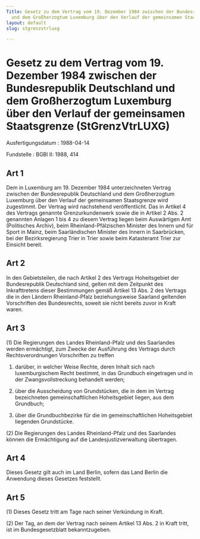 ```yaml
---
Title: Gesetz zu dem Vertrag vom 19. Dezember 1984 zwischen der Bundesrepublik Deutschland
  und dem Großherzogtum Luxemburg über den Verlauf der gemeinsamen Staatsgrenze
layout: default
slug: stgrenzvtrluxg

---
```


# Gesetz zu dem Vertrag vom 19. Dezember 1984 zwischen der Bundesrepublik Deutschland und dem Großherzogtum Luxemburg über den Verlauf der gemeinsamen Staatsgrenze (StGrenzVtrLUXG)

Ausfertigungsdatum
:   1988-04-14

Fundstelle
:   BGBl II: 1988, 414



## Art 1

Dem in Luxemburg am 19. Dezember 1984 unterzeichneten Vertrag zwischen
der Bundesrepublik Deutschland und dem Großherzogtum Luxemburg über
den Verlauf der gemeinsamen Staatsgrenze wird zugestimmt. Der Vertrag
wird nachstehend veröffentlicht. Das in Artikel 4 des Vertrags
genannte Grenzurkundenwerk sowie die in Artikel 2 Abs. 2 genannten
Anlagen 1 bis 4 zu diesem Vertrag liegen beim Auswärtigen Amt
(Politisches Archiv), beim Rheinland-Pfälzischen Minister des Innern
und für Sport in Mainz, beim Saarländischen Minister des Innern in
Saarbrücken, bei der Bezirksregierung Trier in Trier sowie beim
Katasteramt Trier zur Einsicht bereit.


## Art 2

In den Gebietsteilen, die nach Artikel 2 des Vertrags Hoheitsgebiet
der Bundesrepublik Deutschland sind, gelten mit dem Zeitpunkt des
Inkrafttretens dieser Bestimmungen gemäß Artikel 13 Abs. 2 des
Vertrags die in den Ländern Rheinland-Pfalz beziehungsweise Saarland
geltenden Vorschriften des Bundesrechts, soweit sie nicht bereits
zuvor in Kraft waren.


## Art 3

(1) Die Regierungen des Landes Rheinland-Pfalz und des Saarlandes
werden ermächtigt, zum Zwecke der Ausführung des Vertrags durch
Rechtsverordnungen Vorschriften zu treffen

1.  darüber, in welcher Weise Rechte, deren Inhalt sich nach
    luxemburgischem Recht bestimmt, in das Grundbuch eingetragen und in
    der Zwangsvollstreckung behandelt werden;


2.  über die Ausscheidung von Grundstücken, die in dem im Vertrag
    bezeichneten gemeinschaftlichen Hoheitsgebiet liegen, aus dem
    Grundbuch;


3.  über die Grundbuchbezirke für die im gemeinschaftlichen Hoheitsgebiet
    liegenden Grundstücke.




(2) Die Regierungen des Landes Rheinland-Pfalz und des Saarlandes
können die Ermächtigung auf die Landesjustizverwaltung übertragen.


## Art 4

Dieses Gesetz gilt auch im Land Berlin, sofern das Land Berlin die
Anwendung dieses Gesetzes feststellt.


## Art 5

(1) Dieses Gesetz tritt am Tage nach seiner Verkündung in Kraft.

(2) Der Tag, an dem der Vertrag nach seinem Artikel 13 Abs. 2 in Kraft
tritt, ist im Bundesgesetzblatt bekanntzugeben.

